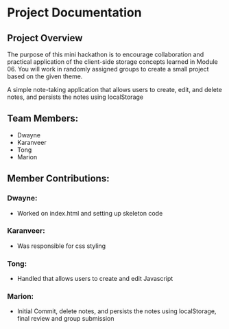 # Project Documentation

## Project Overview

The purpose of this mini hackathon is to encourage collaboration and practical application of the client-side storage concepts learned in Module 06. You will work in randomly assigned groups to create a small project based on the given theme.

A simple note-taking application that allows users to create, edit, and delete notes, and persists the notes using localStorage

## Team Members:

-   Dwayne
-   Karanveer
-   Tong
-   Marion

## Member Contributions:

### Dwayne:

-   Worked on index.html and setting up skeleton code

### Karanveer:

-   Was responsible for css styling

### Tong:

-   Handled that allows users to create and edit Javascript
### Marion:

-   Initial Commit,  delete notes, and persists the notes using localStorage, final review and group submission
